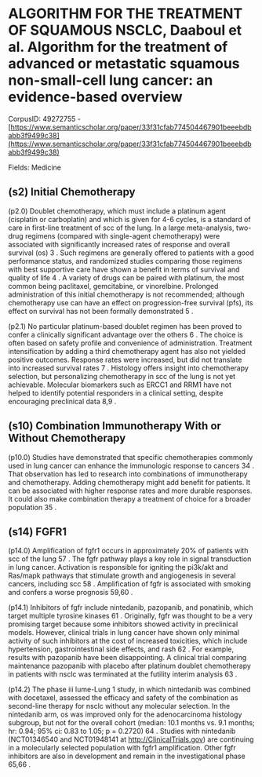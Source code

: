 # ALGORITHM FOR THE TREATMENT OF SQUAMOUS NSCLC, Daaboul et al. Algorithm for the treatment of advanced or metastatic squamous non-small-cell lung cancer: an evidence-based overview

CorpusID: 49272755 - [https://www.semanticscholar.org/paper/33f31cfab774504467901beeebdbabb3f9499c38](https://www.semanticscholar.org/paper/33f31cfab774504467901beeebdbabb3f9499c38)

Fields: Medicine

## (s2) Initial Chemotherapy
(p2.0) Doublet chemotherapy, which must include a platinum agent (cisplatin or carboplatin) and which is given for 4-6 cycles, is a standard of care in first-line treatment of scc of the lung. In a large meta-analysis, two-drug regimens (compared with single-agent chemotherapy) were associated with significantly increased rates of response and overall survival (os) 3 . Such regimens are generally offered to patients with a good performance status, and randomized studies comparing those regimens with best supportive care have shown a benefit in terms of survival and quality of life 4 . A variety of drugs can be paired with platinum, the most common being paclitaxel, gemcitabine, or vinorelbine. Prolonged administration of this initial chemotherapy is not recommended; although chemotherapy use can have an effect on progression-free survival (pfs), its effect on survival has not been formally demonstrated 5 .

(p2.1) No particular platinum-based doublet regimen has been proved to confer a clinically significant advantage over the others 6 . The choice is often based on safety profile and convenience of administration. Treatment intensification by adding a third chemotherapy agent has also not yielded positive outcomes. Response rates were increased, but did not translate into increased survival rates 7 . Histology offers insight into chemotherapy selection, but personalizing chemotherapy in scc of the lung is not yet achievable. Molecular biomarkers such as ERCC1 and RRM1 have not helped to identify potential responders in a clinical setting, despite encouraging preclinical data 8,9 .
## (s10) Combination Immunotherapy With or Without Chemotherapy
(p10.0) Studies have demonstrated that specific chemotherapies commonly used in lung cancer can enhance the immunologic response to cancers 34 . That observation has led to research into combinations of immunotherapy and chemotherapy. Adding chemotherapy might add benefit for patients. It can be associated with higher response rates and more durable responses. It could also make combination therapy a treatment of choice for a broader population 35 .
## (s14) FGFR1
(p14.0) Amplification of fgfr1 occurs in approximately 20% of patients with scc of the lung 57 . The fgfr pathway plays a key role in signal transduction in lung cancer. Activation is responsible for igniting the pi3k/akt and Ras/mapk pathways that stimulate growth and angiogenesis in several cancers, including scc 58 . Amplification of fgfr is associated with smoking and confers a worse prognosis 59,60 .

(p14.1) Inhibitors of fgfr include nintedanib, pazopanib, and ponatinib, which target multiple tyrosine kinases 61 . Originally, fgfr was thought to be a very promising target because some inhibitors showed activity in preclinical models. However, clinical trials in lung cancer have shown only minimal activity of such inhibitors at the cost of increased toxicities, which include hypertension, gastrointestinal side effects, and rash 62 . For example, results with pazopanib have been disappointing. A clinical trial comparing maintenance pazopanib with placebo after platinum doublet chemotherapy in patients with nsclc was terminated at the futility interim analysis 63 .

(p14.2) The phase iii lume-Lung 1 study, in which nintedanib was combined with docetaxel, assessed the efficacy and safety of the combination as second-line therapy for nsclc without any molecular selection. In the nintedanib arm, os was improved only for the adenocarcinoma histology subgroup, but not for the overall cohort (median: 10.1 months vs. 9.1 months; hr: 0.94; 95% ci: 0.83 to 1.05; p = 0.2720) 64 . Studies with nintedanib (NCT01346540 and NCT01948141 at http://ClinicalTrials.gov) are continuing in a molecularly selected population with fgfr1 amplification. Other fgfr inhibitors are also in development and remain in the investigational phase 65,66 .
